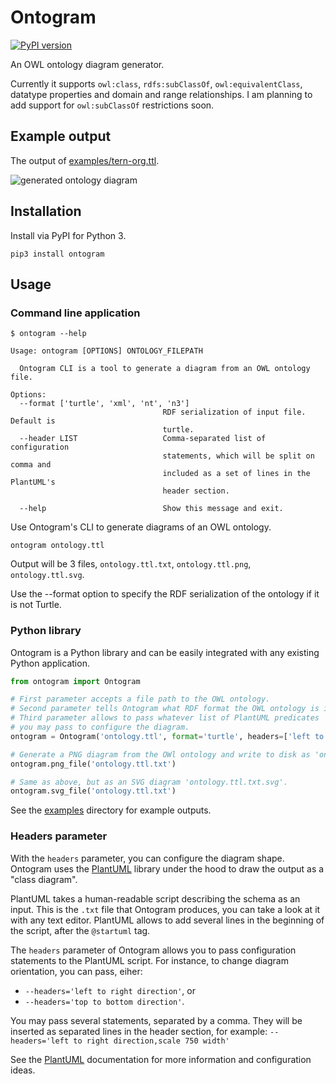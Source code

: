 # Ontogram

[![PyPI version](https://badge.fury.io/py/ontogram.svg)](https://badge.fury.io/py/ontogram)

An OWL ontology diagram generator.

Currently it supports `owl:class`, `rdfs:subClassOf`, `owl:equivalentClass`, datatype properties and domain and range relationships. I am planning to add support for `owl:subClassOf` restrictions soon. 


## Example output

The output of [examples/tern-org.ttl](examples/tern-org.ttl).

![generated ontology diagram](examples/tern-org.ttl.txt.png)


## Installation

Install via PyPI for Python 3.

```
pip3 install ontogram
```


## Usage

### Command line application

```
$ ontogram --help

Usage: ontogram [OPTIONS] ONTOLOGY_FILEPATH

  Ontogram CLI is a tool to generate a diagram from an OWL ontology file.

Options:
  --format ['turtle', 'xml', 'nt', 'n3']
                                  RDF serialization of input file. Default is
                                  turtle.
  --header LIST                   Comma-separated list of configuration
                                  statements, which will be split on comma and
                                  included as a set of lines in the PlantUML's
                                  header section.

  --help                          Show this message and exit.
```

Use Ontogram's CLI to generate diagrams of an OWL ontology.
```
ontogram ontology.ttl
```

Output will be 3 files, `ontology.ttl.txt`, `ontology.ttl.png`, `ontology.ttl.svg`.

Use the --format option to specify the RDF serialization of the ontology if it is not Turtle.


### Python library

Ontogram is a Python library and can be easily integrated with any existing Python application.

```python
from ontogram import Ontogram

# First parameter accepts a file path to the OWL ontology.
# Second parameter tells Ontogram what RDF format the OWL ontology is in.
# Third parameter allows to pass whatever list of PlantUML predicates
# you may pass to configure the diagram.
ontogram = Ontogram('ontology.ttl', format='turtle', headers=['left to right direction'])

# Generate a PNG diagram from the OWl ontology and write to disk as 'ontology.ttl.txt.png'.
ontogram.png_file('ontology.ttl.txt')

# Same as above, but as an SVG diagram 'ontology.ttl.txt.svg'.
ontogram.svg_file('ontology.ttl.txt')
```

See the [examples](examples) directory for example outputs.


### Headers parameter

With the `headers` parameter, you can configure the diagram shape.
Ontogram uses the [PlantUML](https://plantuml.com) library under the hood
to draw the output as a "class diagram".

PlantUML takes a human-readable script describing the schema as an input.
This is the `.txt` file that Ontogram produces, you can take a look at it with
any text editor.
PlantUML allows to add several lines in the beginning of the script,
after the `@startuml` tag.

The `headers` parameter of Ontogram allows you to pass configuration statements
to the PlantUML script.
For instance, to change diagram orientation, you can pass, eiher:
- `--headers='left to right direction'`, or
- `--headers='top to bottom direction'`.

You may pass several statements, separated by a comma.
They will be inserted as separated lines in the header section,
for example:
`--headers='left to right direction,scale 750 width'`

See the [PlantUML](https://plantuml.com/en/guide) documentation for more
information and configuration ideas.

